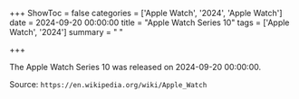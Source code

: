 +++
ShowToc = false
categories = ['Apple Watch', '2024', 'Apple Watch']
date = 2024-09-20 00:00:00
title = "Apple Watch Series 10"
tags = ['Apple Watch', '2024']
summary = " "

+++

The Apple Watch Series 10 was released on 2024-09-20 00:00:00.

Source: `https://en.wikipedia.org/wiki/Apple_Watch`


